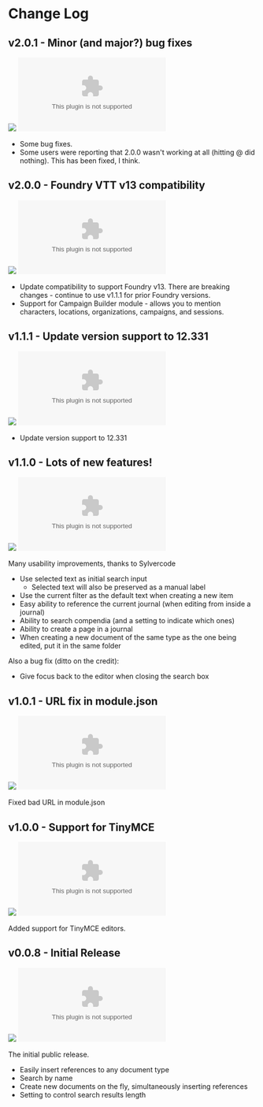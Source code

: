 # Change Log

## v2.0.1 - Minor (and major?) bug fixes
![](https://img.shields.io/badge/release%20date-May%2024%2C%202025-blue)
![GitHub release](https://img.shields.io/github/downloads-pre/dovrosenberg/fvtt-autocomplete-mentions/v2.0.1/module.zip)

- Some bug fixes.
- Some users were reporting that 2.0.0 wasn't working at all (hitting @ did nothing).  This has been fixed, I think.

## v2.0.0 - Foundry VTT v13 compatibility
![](https://img.shields.io/badge/release%20date-April%2017%2C%202025-blue)
![GitHub release](https://img.shields.io/github/downloads-pre/dovrosenberg/fvtt-autocomplete-mentions/v2.0.0/module.zip)

- Update compatibility to support Foundry v13.  There are breaking changes - continue to use v1.1.1 for prior Foundry versions.
- Support for Campaign Builder module - allows you to mention characters, locations, organizations, campaigns, and sessions.  

## v1.1.1 - Update version support to 12.331
![](https://img.shields.io/badge/release%20date-August%2017%2C%202024-blue)
![GitHub release](https://img.shields.io/github/downloads-pre/dovrosenberg/fvtt-autocomplete-mentions/v1.1.1/module.zip)

- Update version support to 12.331

## v1.1.0 - Lots of new features!
![](https://img.shields.io/badge/release%20date-December%2031%2C%202023-blue)
![GitHub release](https://img.shields.io/github/downloads-pre/dovrosenberg/fvtt-autocomplete-mentions/v1.1.0/module.zip)

Many usability improvements, thanks to Sylvercode
- Use selected text as initial search input
  - Selected text will also be preserved as a manual label
- Use the current filter as the default text when creating a new item
- Easy ability to reference the current journal (when editing from inside a journal)
- Ability to search compendia (and a setting to indicate which ones)
- Ability to create a page in a journal
- When creating a new document of the same type as the one being edited, put it in the same folder

Also a bug fix (ditto on the credit):
- Give focus back to the editor when closing the search box

## v1.0.1 - URL fix in module.json
![](https://img.shields.io/badge/release%20date-December%202%2C%202023-blue)
![GitHub release](https://img.shields.io/github/downloads-pre/dovrosenberg/fvtt-autocomplete-mentions/v1.0.1/module.zip)

Fixed bad URL in module.json

## v1.0.0 - Support for TinyMCE
![](https://img.shields.io/badge/release%20date-November%2025%2C%202023-blue)
![GitHub release](https://img.shields.io/github/downloads-pre/dovrosenberg/fvtt-autocomplete-mentions/v1.0.0/module.zip)

Added support for TinyMCE editors.


## v0.0.8 - Initial Release

![](https://img.shields.io/badge/release%20date-November%2023%2C%202023-blue)
![GitHub release](https://img.shields.io/github/downloads-pre/dovrosenberg/fvtt-autocomplete-mentions/v0.0.8/module.zip)

The initial public release.

- Easily insert references to any document type
- Search by name
- Create new documents on the fly, simultaneously inserting references
- Setting to control search results length
